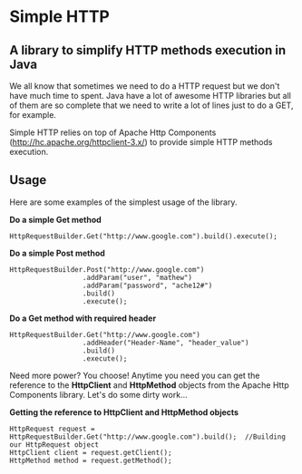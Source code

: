 Simple HTTP
===========

A library to simplify HTTP methods execution in Java
----------------------------------------------------

We all know that sometimes we need to do a HTTP request but we don't have much time to spent. Java have a lot of awesome HTTP libraries but all of them are so complete that we need to write a lot of lines just to do a GET, for example.

Simple HTTP relies on top of Apache Http Components (http://hc.apache.org/httpclient-3.x/) to provide simple HTTP methods execution.

Usage
-----

Here are some examples of the simplest usage of the library.

**Do a simple Get method**

    HttpRequestBuilder.Get("http://www.google.com").build().execute();
    
**Do a simple Post method**

    HttpRequestBuilder.Post("http://www.google.com")
                      .addParam("user", "mathew")
                      .addParam("password", "ache12#")
                      .build()
                      .execute();

**Do a Get method with required header**

    HttpRequestBuilder.Get("http://www.google.com")
                      .addHeader("Header-Name", "header_value")
                      .build()
                      .execute();

Need more power? You choose! Anytime you need you can get the reference to the **HttpClient** and **HttpMethod** objects from the Apache Http Components library. Let's do some dirty work...

**Getting the reference to HttpClient and HttpMethod objects**

    HttpRequest request = HttpRequestBuilder.Get("http://www.google.com").build();  //Building our HttpRequest object
    HttpClient client = request.getClient();
    HttpMethod method = request.getMethod();
